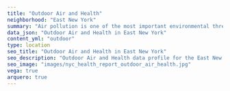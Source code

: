 ```yaml
---
title: "Outdoor Air and Health"
neighborhood: "East New York"
summary: "Air pollution is one of the most important environmental threats to urban populations and while all people are exposed, pollutant emissions, levels of exposure, and population vulnerability vary across neighborhoods. Exposures to common air pollutants have been linked to respiratory and cardiovascular diseases, cancers, and premature deaths."
data_json: "Outdoor Air and Health in East New York"
content_yml: "outdoor"
type: location
seo_title: "Outdoor Air and Health in East New York"
seo_description: "Outdoor Air and Health data profile for the East New York neighborhood of NYC."
seo_image: "images/nyc_health_report_outdoor_air_health.jpg"
vega: true
arquero: true
---
```

